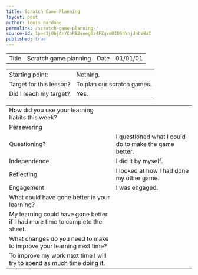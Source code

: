 ```yaml
---
title: Scratch Game Planning 
layout: post
author: louis.nardone
permalink: /scratch-game-planning-/
source-id: 1per1jObjArYCnRB2seegGz4FZqvmOIDShVnjJnbVBaI
published: true
---
```

<table>
  <tr>
    <td>Title</td>
    <td>Scratch game planning</td>
    <td>Date</td>
    <td>01/01/01</td>
  </tr>
</table>


<table>
  <tr>
    <td>Starting point:</td>
    <td>Nothing.</td>
  </tr>
  <tr>
    <td>Target for this lesson?</td>
    <td>To plan our scratch games.</td>
  </tr>
  <tr>
    <td>Did I reach my target? </td>
    <td>Yes.</td>
  </tr>
</table>


<table>
  <tr>
    <td>How did you use your learning habits this week?</td>
    <td></td>
  </tr>
  <tr>
    <td>Persevering</td>
    <td></td>
  </tr>
  <tr>
    <td>Questioning?</td>
    <td>I questioned what I could do to make the game better.</td>
  </tr>
  <tr>
    <td>Independence</td>
    <td>I did it by myself.</td>
  </tr>
  <tr>
    <td>Reflecting</td>
    <td>I looked at how I had done my other game.</td>
  </tr>
  <tr>
    <td>Engagement</td>
    <td>I was engaged.</td>
  </tr>
  <tr>
    <td>What could have gone better in your learning?</td>
    <td></td>
  </tr>
  <tr>
    <td>My learning could have gone better if I had more time to complete the sheet.</td>
    <td></td>
  </tr>
  <tr>
    <td>What changes do you need to make to improve your learning next time?</td>
    <td></td>
  </tr>
  <tr>
    <td>To improve my work next time I will try to spend as much time doing it.</td>
    <td></td>
  </tr>
</table>


